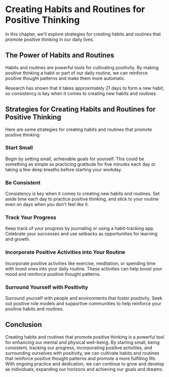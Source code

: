 Creating Habits and Routines for Positive Thinking
====================================================================================================

In this chapter, we'll explore strategies for creating habits and routines that promote positive thinking in our daily lives.

The Power of Habits and Routines
--------------------------------

Habits and routines are powerful tools for cultivating positivity. By making positive thinking a habit or part of our daily routine, we can reinforce positive thought patterns and make them more automatic.

Research has shown that it takes approximately 21 days to form a new habit, so consistency is key when it comes to creating new habits and routines.

Strategies for Creating Habits and Routines for Positive Thinking
-----------------------------------------------------------------

Here are some strategies for creating habits and routines that promote positive thinking:

### Start Small

Begin by setting small, achievable goals for yourself. This could be something as simple as practicing gratitude for five minutes each day or taking a few deep breaths before starting your workday.

### Be Consistent

Consistency is key when it comes to creating new habits and routines. Set aside time each day to practice positive thinking, and stick to your routine even on days when you don't feel like it.

### Track Your Progress

Keep track of your progress by journaling or using a habit-tracking app. Celebrate your successes and use setbacks as opportunities for learning and growth.

### Incorporate Positive Activities into Your Routine

Incorporate positive activities like exercise, meditation, or spending time with loved ones into your daily routine. These activities can help boost your mood and reinforce positive thought patterns.

### Surround Yourself with Positivity

Surround yourself with people and environments that foster positivity. Seek out positive role models and supportive communities to help reinforce your positive habits and routines.

Conclusion
----------

Creating habits and routines that promote positive thinking is a powerful tool for enhancing our mental and physical well-being. By starting small, being consistent, tracking our progress, incorporating positive activities, and surrounding ourselves with positivity, we can cultivate habits and routines that reinforce positive thought patterns and promote a more fulfilling life. With ongoing practice and dedication, we can continue to grow and develop as individuals, expanding our horizons and achieving our goals and dreams.
